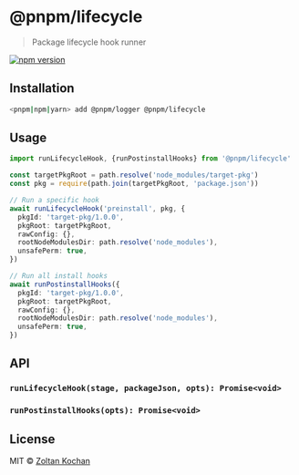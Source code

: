 # @pnpm/lifecycle

> Package lifecycle hook runner

<!--@shields('npm')-->
[![npm version](https://img.shields.io/npm/v/@pnpm/lifecycle.svg)](https://www.npmjs.com/package/@pnpm/lifecycle)
<!--/@-->

## Installation

```sh
<pnpm|npm|yarn> add @pnpm/logger @pnpm/lifecycle
```

## Usage

```ts
import runLifecycleHook, {runPostinstallHooks} from '@pnpm/lifecycle'

const targetPkgRoot = path.resolve('node_modules/target-pkg')
const pkg = require(path.join(targetPkgRoot, 'package.json'))

// Run a specific hook
await runLifecycleHook('preinstall', pkg, {
  pkgId: 'target-pkg/1.0.0',
  pkgRoot: targetPkgRoot,
  rawConfig: {},
  rootNodeModulesDir: path.resolve('node_modules'),
  unsafePerm: true,
})

// Run all install hooks
await runPostinstallHooks({
  pkgId: 'target-pkg/1.0.0',
  pkgRoot: targetPkgRoot,
  rawConfig: {},
  rootNodeModulesDir: path.resolve('node_modules'),
  unsafePerm: true,
})
```

## API

### `runLifecycleHook(stage, packageJson, opts): Promise<void>`

### `runPostinstallHooks(opts): Promise<void>`

## License

MIT © [Zoltan Kochan](https://www.kochan.io/)
